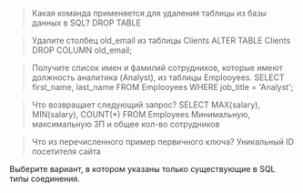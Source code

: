 > Какая команда применяется для удаления таблицы из базы данных в SQL?
> DROP TABLE

> Удалите столбец old_email из таблицы Clients
> ALTER TABLE Clients DROP COLUMN old_email;

> Получите список имен и фамилий сотрудников, которые имеют должность аналитика (Analyst), из таблицы Emplooyees.
> SELECT first_name, last_name FROM Emplooyees WHERE job_title = 'Analyst';

> Что возвращает следующий запрос? SELECT MAX(salary), MIN(salary), COUNT(*) FROM Employees
> Минимальную, максимальную ЗП и общее кол-во сотрудников

> Что из перечисленного пример первичного ключа?
> Уникальный ID посетителя сайта

Выберите вариант, в котором указаны только существующие в SQL типы соединения.
